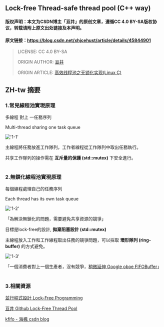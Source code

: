 ## Lock-free Thread-safe thread pool (C++ way)

#### 版权声明：本文为CSDN博主「亘井」的原创文章，遵循CC 4.0 BY-SA版权协议，转载请附上原文出处链接及本声明。
#### 原文链接：https://blog.csdn.net/xhjcehust/article/details/45844901

> LICENSE: CC 4.0 BY-SA
> 
> ORIGIN AUTHOR: [亘井](https://blog.csdn.net/xhjcehust)
> 
> ORIGIN ARTICLE: [高效线程池之无锁化实现(Linux C)](https://blog.csdn.net/xhjcehust/article/details/45844901)

## ZH-tw 摘要

### 1.常見線程池實現原理

多線程 對上 一任務序列

Multi-thread sharing one task queue

!['1-1'](https://img-blog.csdn.net/20150519150636820?watermark/2/text/aHR0cDovL2Jsb2cuY3Nkbi5uZXQveGhqY2VodXN0/font/5a6L5L2T/fontsize/400/fill/I0JBQkFCMA==/dissolve/70/gravity/Center)

主線程將任務放進工作隊列，工作者線程從工作隊列中取出任務執行。

共享工作隊列的操作需在 __互斥量的保護 (std::mutex)__ 下安全進行。

#
### 2.無鎖化線程池實現原理

每個線程處理自己的任務序列

Each thread has its own task queue

!['1-2'](https://img-blog.csdn.net/20150519150634289?watermark/2/text/aHR0cDovL2Jsb2cuY3Nkbi5uZXQveGhqY2VodXN0/font/5a6L5L2T/fontsize/400/fill/I0JBQkFCMA==/dissolve/70/gravity/Center)

「為解決無鎖化的問題，需要避免共享資源的競爭」

目標是lock-free的設計, __拋棄阻塞設計 (std::mutex)__

主線程放入工作和工作線程取出任務的競爭問題，可以採取 __環形隊列 (ring-buffer)__ 的方式避免。

!['1-3'](https://hackpad-attachments.s3.amazonaws.com/embedded2016.hackpad.com_VJmq0R0ILi6_p.537916_1459270052852_undefined)

「一個消費者對上一個生產者，沒有競爭，[稍微延伸 Google oboe FIFOBuffer](https://github.com/google/oboe/discussions/1402)」

#
### 3.相關資源

[並行程式設計 Lock-Free Programming](https://hackmd.io/@sysprog/concurrency-lockfree)

[亘井 Github  Lock-Free Thread Pool](https://github.com/xhjcehust/LFTPool)

[kfifo - 海楓 csdn blog](https://blog.csdn.net/linyt/article/details/53355355)
